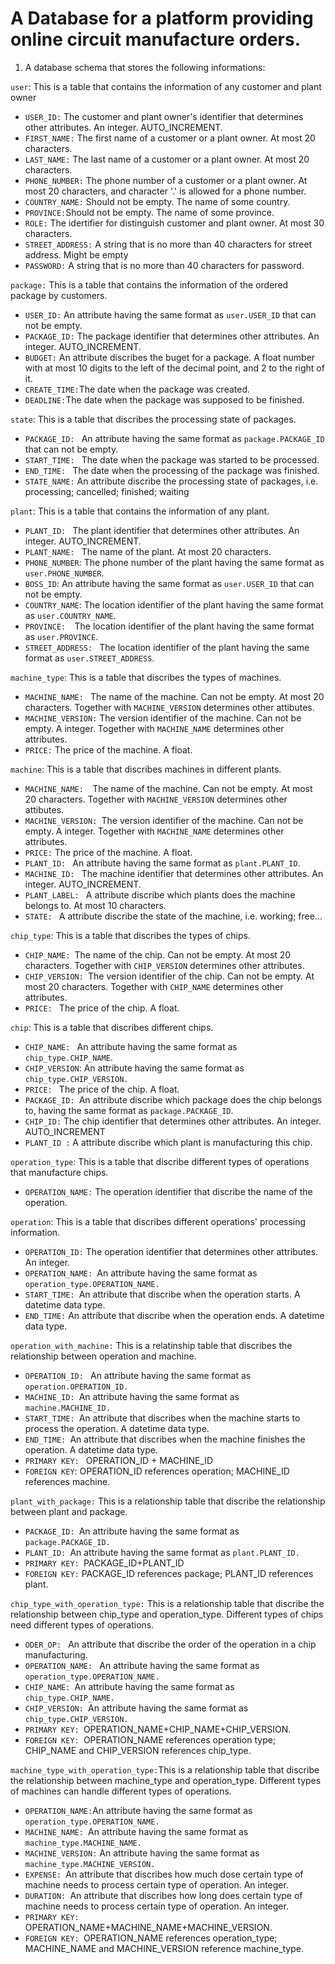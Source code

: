 # A Database for a platform providing online circuit manufacture orders.

1. A database schema that stores the following informations:


`user`: This is a table that contains the information of any customer and plant owner

* `USER_ID:` The customer and plant owner's identifier that determines other attributes. An integer. AUTO_INCREMENT.
* `FIRST_NAME:` The first name of a customer or a plant owner. At most 20 characters.
* `LAST_NAME:` The last name of a customer or a plant owner. At most 20 characters.
* `PHONE_NUMBER:` The phone number of a customer or a plant owner.  At most 20 characters, and character '.' is allowed for a phone number.
* `COUNTRY_NAME:` Should not be empty. The name of some country.
* `PROVINCE:`Should not be empty. The name of some province.
* `ROLE:` The idertifier for distinguish customer and plant owner. At most 30 characters.
* `STREET_ADDRESS:` A string that is no more than 40 characters for street address. Might be empty
* `PASSWORD:` A string that is no more than 40 characters for password.


`package:` This is a table that contains the information of the ordered package by customers.

* `USER_ID:` An attribute having the same format as `user.USER_ID` that can not be empty.
* `PACKAGE_ID:` The package identifier that determines other attributes. An integer. AUTO_INCREMENT.
* `BUDGET:` An attribute discribes the buget for a package.  A float number with at most 10 digits to the left of the decimal point, and 2 to the right of it.
* `CREATE_TIME:`The date when the package was created.
* `DEADLINE:`The date when the package was supposed to be finished.


`state`: This is a table that discribes the processing state of packages.

* `PACKAGE_ID: ` An attribute having the same format as `package.PACKAGE_ID` that can not be empty.
* `START_TIME: ` The date when the package was started to be processed.
* `END_TIME: ` The date when the processing of the package was finished.
* `STATE_NAME:` An attribute discribe the processing state of packages, i.e. processing; cancelled; finished; waiting


`plant`: This is a table that contains the information of any plant.

* `PLANT_ID: ` The plant identifier that determines other attributes. An integer. AUTO_INCREMENT.
* `PLANT_NAME: ` The name of the plant. At most 20 characters.
* `PHONE_NUMBER`:  The phone number of the plant having the same format as `user.PHONE_NUMBER`.
* `BOSS_ID`:  An attribute having the same format as `user.USER_ID` that can not be empty.
* `COUNTRY_NAME`:  The location identifier of the plant having the same format as `user.COUNTRY_NAME`.
* `PROVINCE:  `The location identifier of the plant having the same format as `user.PROVINCE`.
* `STREET_ADDRESS: ` The location identifier of the plant having the same format as `user.STREET_ADDRESS`.


`machine_type`: This is a table that discribes the types of machines.

* `MACHINE_NAME: ` The name of the machine. Can not be empty. At most 20 characters. Together with `MACHINE_VERSION` determines other attibutes.
* `MACHINE_VERSION:` The version identifier of the machine. Can not be empty. A integer. Together with `MACHINE_NAME` determines other attributes.
* `PRICE:` The price of the machine. A float.


`machine`: This is a table that discribes machines in different plants.

* `MACHINE_NAME:  `The name of the machine. Can not be empty. At most 20 characters. Together with `MACHINE_VERSION` determines other attibutes.
* `MACHINE_VERSION: `The version identifier of the machine. Can not be empty. A integer. Together with `MACHINE_NAME` determines other attributes.
* `PRICE:` The price of the machine. A float.
* `PLANT_ID: ` An attribute having the same format as `plant.PLANT_ID`.
* `MACHINE_ID: ` The machine identifier that determines other attributes. An integer. AUTO_INCREMENT.
* `PLANT_LABEL: ` A attribute discribe which plants does the machine belongs to. At most 10 characters.
*  `STATE: ` A attribute discribe the state of the machine, i.e. working; free... 


`chip_type`: This is a table that discribes the types of chips.

* `CHIP_NAME: `The name of the chip. Can not be empty. At most 20 characters. Together with `CHIP_VERSION` determines other attributes.
* `CHIP_VERSION: `The version identifier of the chip. Can not be empty. At most 20 characters. Together with `CHIP_NAME` determines other attributes.
* `PRICE: ` The price of the chip. A float.


`chip`: This is a table that discribes different chips.

* `CHIP_NAME: ` An attribute having the same format as `chip_type.CHIP_NAME`.
* `CHIP_VERSION`: An attribute having the same format as `chip_type.CHIP_VERSION.`
* `PRICE: ` The price of the chip. A float.
* `PACKAGE_ID: `An attribute discribe which package does the chip belongs to, having the same format as `package.PACKAGE_ID`.
* `CHIP_ID:` The chip identifier that determines other attributes. An integer. AUTO_INCREMENT
* `PLANT_ID :` A attribute discribe which plant is manufacturing this chip.


`operation_type`: This is a table that discribe different types of operations that manufacture chips.

* `OPERATION_NAME:` The operation identifier that discribe the name of the operation.


`operation`: This is a table that discribes different operations' processing information.

* `OPERATION_ID:` The operation identifier that determines other attributes. An integer.
* `OPERATION_NAME: `An attribute having the same format as `operation_type.OPERATION_NAME.`
* `START_TIME: `An attribute that discribe when the operation starts. A datetime data type.
* `END_TIME:` An attribute that discribe when the operation ends. A datetime  data type.


`operation_with_machine:` This is a relatinship table that discribes the relationship between operation and machine.

* `OPERATION_ID: ` An attribute having the same format as `operation.OPERATION_ID.`
* `MACHINE_ID: `An attribute having the same format as `machine.MACHINE_ID.`
* `START_TIME: `An attribute that discribes when the machine starts to process the operation. A datetime data type.
* `END_TIME: `An attribute that discribes when the machine finishes the operation. A datetime data type.
* `PRIMARY KEY: ` OPERATION_ID + MACHINE_ID
* `FOREIGN KEY`:  OPERATION_ID references operation; MACHINE_ID references machine.


`plant_with_package:` This is a relationship table that discribe the relationship between plant and package.

* `PACKAGE_ID: `An attribute having the same format as `package.PACKAGE_ID.`
* `PLANT_ID: `An attribute having the same format as `plant.PLANT_ID.`
* `PRIMARY KEY: `PACKAGE_ID+PLANT_ID
* `FOREIGN KEY:` PACKAGE_ID references package; PLANT_ID references plant.


`chip_type_with_operation_type:` This is a relationship table that discribe the relationship between chip_type and operation_type. Different types of chips need different types of operations.

* `ODER_OP: ` An attribute that discribe the order of the operation in a chip manufacturing.
* `OPERATION_NAME: ` An attribute having the same format as `operation_type.OPERATION_NAME.`
* `CHIP_NAME: `An attribute having the same format as `chip_type.CHIP_NAME.`
* `CHIP_VERSION: `An attribute having the same format as `chip_type.CHIP_VERSION.`
* `PRIMARY KEY: `OPERATION_NAME+CHIP_NAME+CHIP_VERSION.
* `FOREIGN KEY: `OPERATION_NAME references operation type; CHIP_NAME and CHIP_VERSION references chip_type.


`machine_type_with_operation_type:`This is a relationship table that discribe the relationship between machine_type and operation_type. Different types of machines can handle different types of operations.

* `OPERATION_NAME:`An attribute having the same format as `operation_type.OPERATION_NAME.`
* `MACHINE_NAME: `An attribute having the same format as `machine_type.MACHINE_NAME.`
* `MACHINE_VERSION:` An attribute having the same format as `machine_type.MACHINE_VERSION.`
* `EXPENSE: `An attribute that discribes how much dose certain type of machine needs to process certain type of operation. An integer.
* `DURATION: `An attribute that discribes how long does certain type of machine needs to process certain type of operation. An integer.
* `PRIMARY KEY:` OPERATION_NAME+MACHINE_NAME+MACHINE_VERSION.
* `FOREIGN KEY: `OPERATION_NAME references operation_type; MACHINE_NAME and MACHINE_VERSION reference machine_type.
